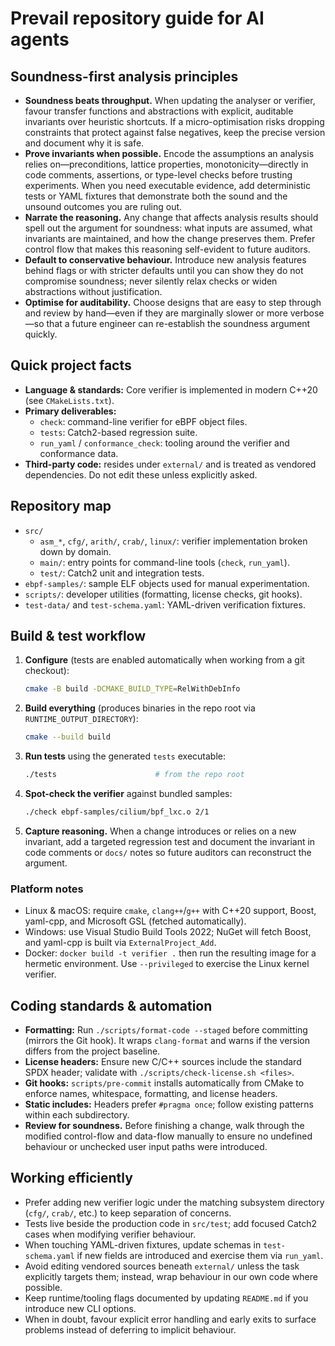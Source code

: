 # Prevail repository guide for AI agents

## Soundness-first analysis principles
- **Soundness beats throughput.** When updating the analyser or verifier, favour transfer functions and abstractions with explicit, auditable invariants over heuristic shortcuts. If a micro-optimisation risks dropping constraints that protect against false negatives, keep the precise version and document why it is safe.
- **Prove invariants when possible.** Encode the assumptions an analysis relies on—preconditions, lattice properties, monotonicity—directly in code comments, assertions, or type-level checks before trusting experiments. When you need executable evidence, add deterministic tests or YAML fixtures that demonstrate both the sound and the unsound outcomes you are ruling out.
- **Narrate the reasoning.** Any change that affects analysis results should spell out the argument for soundness: what inputs are assumed, what invariants are maintained, and how the change preserves them. Prefer control flow that makes this reasoning self-evident to future auditors.
- **Default to conservative behaviour.** Introduce new analysis features behind flags or with stricter defaults until you can show they do not compromise soundness; never silently relax checks or widen abstractions without justification.
- **Optimise for auditability.** Choose designs that are easy to step through and review by hand—even if they are marginally slower or more verbose—so that a future engineer can re-establish the soundness argument quickly.

## Quick project facts
- **Language & standards:** Core verifier is implemented in modern C++20 (see `CMakeLists.txt`).
- **Primary deliverables:**
  - `check`: command-line verifier for eBPF object files.
  - `tests`: Catch2-based regression suite.
  - `run_yaml` / `conformance_check`: tooling around the verifier and conformance data.
- **Third-party code:** resides under `external/` and is treated as vendored dependencies. Do not edit these unless explicitly asked.

## Repository map
- `src/`
  - `asm_*`, `cfg/`, `arith/`, `crab/`, `linux/`: verifier implementation broken down by domain.
  - `main/`: entry points for command-line tools (`check`, `run_yaml`).
  - `test/`: Catch2 unit and integration tests.
- `ebpf-samples/`: sample ELF objects used for manual experimentation.
- `scripts/`: developer utilities (formatting, license checks, git hooks).
- `test-data/` and `test-schema.yaml`: YAML-driven verification fixtures.

## Build & test workflow
1. **Configure** (tests are enabled automatically when working from a git checkout):
   ```bash
   cmake -B build -DCMAKE_BUILD_TYPE=RelWithDebInfo
   ```
2. **Build everything** (produces binaries in the repo root via `RUNTIME_OUTPUT_DIRECTORY`):
   ```bash
   cmake --build build
   ```
3. **Run tests** using the generated `tests` executable:
   ```bash
   ./tests                      # from the repo root
   ```
4. **Spot-check the verifier** against bundled samples:
   ```bash
   ./check ebpf-samples/cilium/bpf_lxc.o 2/1
   ```
5. **Capture reasoning.** When a change introduces or relies on a new invariant, add a targeted regression test and document the invariant in code comments or `docs/` notes so future auditors can reconstruct the argument.

### Platform notes
- Linux & macOS: require `cmake`, `clang++`/`g++` with C++20 support, Boost, yaml-cpp, and Microsoft GSL (fetched automatically).
- Windows: use Visual Studio Build Tools 2022; NuGet will fetch Boost, and yaml-cpp is built via `ExternalProject_Add`.
- Docker: `docker build -t verifier .` then run the resulting image for a hermetic environment. Use `--privileged` to exercise the Linux kernel verifier.

## Coding standards & automation
- **Formatting:** Run `./scripts/format-code --staged` before committing (mirrors the Git hook). It wraps `clang-format` and warns if the version differs from the project baseline.
- **License headers:** Ensure new C/C++ sources include the standard SPDX header; validate with `./scripts/check-license.sh <files>`.
- **Git hooks:** `scripts/pre-commit` installs automatically from CMake to enforce names, whitespace, formatting, and license headers.
- **Static includes:** Headers prefer `#pragma once`; follow existing patterns within each subdirectory.
- **Review for soundness.** Before finishing a change, walk through the modified control-flow and data-flow manually to ensure no undefined behaviour or unchecked user input paths were introduced.

## Working efficiently
- Prefer adding new verifier logic under the matching subsystem directory (`cfg/`, `crab/`, etc.) to keep separation of concerns.
- Tests live beside the production code in `src/test`; add focused Catch2 cases when modifying verifier behaviour.
- When touching YAML-driven fixtures, update schemas in `test-schema.yaml` if new fields are introduced and exercise them via `run_yaml`.
- Avoid editing vendored sources beneath `external/` unless the task explicitly targets them; instead, wrap behaviour in our own code where possible.
- Keep runtime/tooling flags documented by updating `README.md` if you introduce new CLI options.
- When in doubt, favour explicit error handling and early exits to surface problems instead of deferring to implicit behaviour.
